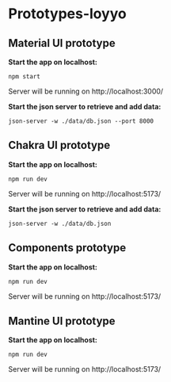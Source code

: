 # Prototypes-loyyo

## Material UI prototype
**Start the app on localhost:**

```
npm start
```
Server will be running on http://localhost:3000/

**Start the json server to retrieve and add data:**

```
json-server -w ./data/db.json --port 8000
```

## Chakra UI prototype
**Start the app on localhost:**

```
npm run dev
```

Server will be running on http://localhost:5173/

**Start the json server to retrieve and add data:**

```
json-server -w ./data/db.json
```

## Components prototype
**Start the app on localhost:**

```
npm run dev
```

Server will be running on http://localhost:5173/

## Mantine UI prototype
**Start the app on localhost:**

```
npm run dev
```

Server will be running on http://localhost:5173/